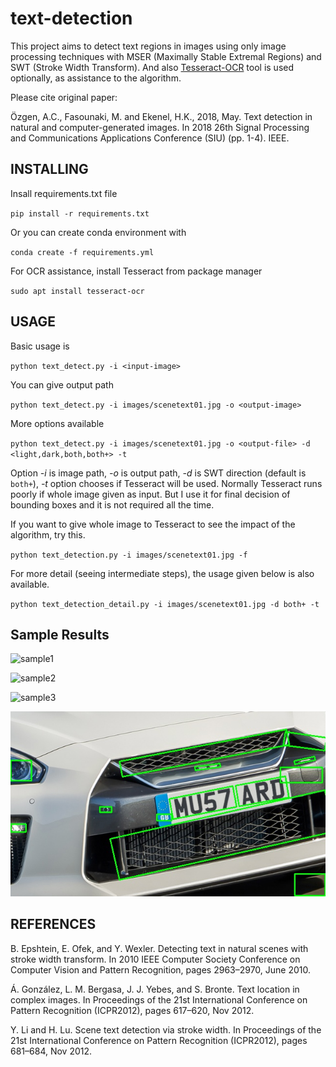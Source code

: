 # text-detection

This project aims to detect text regions in images using only image processing techniques with MSER (Maximally Stable Extremal Regions) and SWT (Stroke Width Transform).  And also [Tesseract-OCR](https://opensource.google.com/projects/tesseract.)
tool is used optionally, as assistance to the algorithm.

Please cite original paper:

Özgen, A.C., Fasounaki, M. and Ekenel, H.K., 2018, May. Text detection in natural and computer-generated images. In 2018 26th Signal Processing and Communications Applications Conference (SIU) (pp. 1-4). IEEE.


## INSTALLING

Insall requirements.txt file

`pip install -r requirements.txt`

Or you can create conda environment with 

`conda create -f requirements.yml`

For OCR assistance, install Tesseract from package manager

`sudo apt install tesseract-ocr`

## USAGE

Basic usage is

`python text_detect.py -i <input-image>`

You can give output path

`python text_detect.py -i images/scenetext01.jpg -o <output-image>`

More options available

`python text_detect.py -i images/scenetext01.jpg -o <output-file> -d <light,dark,both,both+> -t`

Option *-i* is image path, *-o* is output path, *-d* is SWT direction (default is `both+`), *-t* option chooses if Tesseract will be used. Normally Tesseract runs poorly if whole image given as input.
But I use it for final decision of bounding boxes and it is not required all the time.

If you want to give whole image to Tesseract to see the impact of the algorithm, try this.

`python text_detection.py -i images/scenetext01.jpg -f`

For more detail (seeing intermediate steps), the usage given below is also available.

`python text_detection_detail.py -i images/scenetext01.jpg -d both+ -t`


## Sample Results

![sample1](images/figure_1.png)

![sample2](images/figure_2.png)

![sample3](images/figure_3.png)

![sample4](images/figure_4.png)


## REFERENCES

B. Epshtein, E. Ofek, and Y. Wexler. Detecting text in
natural scenes with stroke width transform. In 2010 IEEE
Computer Society Conference on Computer Vision and
Pattern Recognition, pages 2963–2970, June 2010.

Á. González, L. M. Bergasa, J. J. Yebes, and S. Bronte.
Text location in complex images. In Proceedings of the 21st
International Conference on Pattern Recognition
(ICPR2012), pages 617–620, Nov 2012.

Y. Li and H. Lu. Scene text detection via stroke width.
In Proceedings of the 21st International Conference on
Pattern Recognition (ICPR2012), pages 681–684, Nov
2012.
